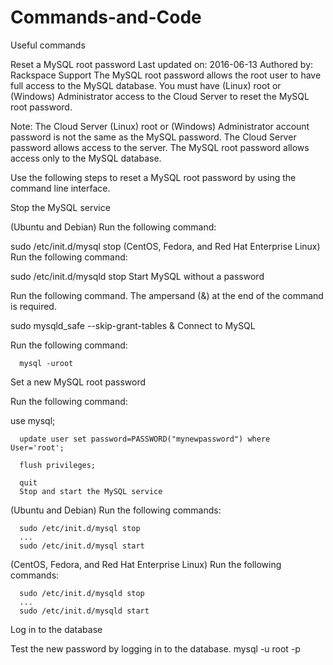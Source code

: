# Commands-and-Code
Useful commands

Reset a MySQL root password
Last updated on: 2016-06-13 Authored by: Rackspace Support
The MySQL root password allows the root user to have full access to the MySQL database. You must have (Linux) root or (Windows) Administrator access to the Cloud Server to reset the MySQL root password.

Note: The Cloud Server (Linux) root or (Windows) Administrator account password is not the same as the MySQL password. The Cloud Server password allows access to the server. The MySQL root password allows access only to the MySQL database.

Use the following steps to reset a MySQL root password by using the command line interface.

Stop the MySQL service

(Ubuntu and Debian) Run the following command:

sudo /etc/init.d/mysql stop
(CentOS, Fedora, and Red Hat Enterprise Linux) Run the following command:

sudo /etc/init.d/mysqld stop
Start MySQL without a password

Run the following command. The ampersand (&) at the end of the command is required.

sudo mysqld_safe --skip-grant-tables &
Connect to MySQL

Run the following command:

      mysql -uroot
Set a new MySQL root password

Run the following command:

use mysql;

      update user set password=PASSWORD("mynewpassword") where User='root';

      flush privileges;

      quit
      Stop and start the MySQL service

(Ubuntu and Debian) Run the following commands:

      sudo /etc/init.d/mysql stop
      ...
      sudo /etc/init.d/mysql start
(CentOS, Fedora, and Red Hat Enterprise Linux) Run the following commands:

      sudo /etc/init.d/mysqld stop
      ...
      sudo /etc/init.d/mysqld start
Log in to the database

Test the new password by logging in to the database.
      mysql -u root -p
